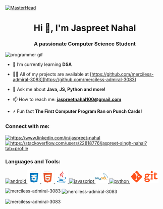 [![MasterHead](https://user-images.githubusercontent.com/74038190/213910845-af37a709-8995-40d6-be59-724526e3c3d7.gif)](https://rishavchanda.io)
<h1 align="center">Hi 👋, I'm Jaspreet Nahal</h1>
<h3 align="center">A passionate Computer Science Student</h3>
<img align="centre" src='https://media1.giphy.com/media/qgQUggAC3Pfv687qPC/giphy.gif' alt='programmer gif' height='350px'>

- 🌱 I’m currently learning **DSA**

- 👨‍💻 All of my projects are available at [https://github.com/merciless-admiral-3083](https://github.com/merciless-admiral-3083)

- 💬 Ask me about **Java, JS, Python and more!**

- 📫 How to reach me: **jaspreetnahal100@gmail.com**

- ⚡ Fun fact **The First Computer Program Ran on Punch Cards!**

<h3 align="left">Connect with me:</h3>
<p align="left">
<a href="https://linkedin.com/in/https://www.linkedin.com/in/jaspreet-nahal" target="blank"><img align="center" src="https://user-images.githubusercontent.com/74038190/235294012-0a55e343-37ad-4b0f-924f-c8431d9d2483.gif" alt="https://www.linkedin.com/in/jaspreet-nahal" height="30" width="40" /></a>
<a href="https://stackoverflow.com/users/https://stackoverflow.com/users/22818776/jaspreet-singh-nahal?tab=profile" target="blank"><img align="center" src="https://raw.githubusercontent.com/rahuldkjain/github-profile-readme-generator/master/src/images/icons/Social/stack-overflow.svg" alt="https://stackoverflow.com/users/22818776/jaspreet-singh-nahal?tab=profile" height="30" width="40" /></a>
</p>

<h3 align="left">Languages and Tools:</h3>
<p align="left"> <a href="https://developer.android.com" target="_blank" rel="noreferrer"> <img src="https://user-images.githubusercontent.com/74038190/212281763-e6ecd7ef-c4aa-45b6-a97c-f33f6bb592bd.gif" alt="android" width="40" height="40"/> </a> <a href="https://www.w3schools.com/css/" target="_blank" rel="noreferrer"> <img src="https://raw.githubusercontent.com/Script-Kiddie-JKB/Script-Kiddie-JKB/main/Assets/css.gif" alt="css3" width="40" height="40"/> </a> <a href="https://www.w3.org/html/" target="_blank" rel="noreferrer"> <img src="https://raw.githubusercontent.com/Script-Kiddie-JKB/Script-Kiddie-JKB/main/Assets/html.gif" alt="html5" width="40" height="40"/> </a> <a href="https://www.java.com" target="_blank" rel="noreferrer"> <img src="https://raw.githubusercontent.com/devicons/devicon/master/icons/java/java-original.svg" alt="java" width="40" height="40"/> </a> <a href="https://developer.mozilla.org/en-US/docs/Web/JavaScript" target="_blank" rel="noreferrer"> <img src="https://user-images.githubusercontent.com/74038190/212257454-16e3712e-945a-4ca2-b238-408ad0bf87e6.gif" alt="javascript" width="40" height="40"/> </a> <a href="https://www.mysql.com/" target="_blank" rel="noreferrer"> <img src="https://raw.githubusercontent.com/devicons/devicon/master/icons/mysql/mysql-original-wordmark.svg" alt="mysql" width="40" height="40"/> </a> <a href="https://www.python.org" target="_blank" rel="noreferrer"> <img src="https://user-images.githubusercontent.com/74038190/212257472-08e52665-c503-4bd9-aa20-f5a4dae769b5.gif" alt="python" width="40" height="40"/> <a href="https://git-scm.com/" target="_blank" rel="noreferrer"> <img src="https://raw.githubusercontent.com/Script-Kiddie-JKB/Script-Kiddie-JKB/main/Assets/git.gif" alt="git" width="90" heignt="100"/> </a>


</a> </p>

<p><img align="left" src="https://github-readme-stats.vercel.app/api/top-langs?username=merciless-admiral-3083&show_icons=true&locale=en&layout=compact" alt="merciless-admiral-3083" /></p>

<p>&nbsp;<img align="center" src="https://github-readme-stats.vercel.app/api?username=merciless-admiral-3083&show_icons=true&locale=en" alt="merciless-admiral-3083" /></p>

<p><img align="center" src="https://github-readme-streak-stats.herokuapp.com/?user=merciless-admiral-3083&" alt="merciless-admiral-3083" /></p>
